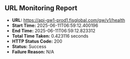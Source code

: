 ## URL Monitoring Report

- **URL:** https://api-gw1-prod1.fisglobal.com/gw/v1/health
- **Start Time:** 2025-06-11T06:59:12.400196
- **End Time:** 2025-06-11T06:59:12.823312
- **Total Time Taken:** 0.423116 seconds
- **HTTP Status Code:** 200
- **Status:** Success
- **Failure Reason:** N/A
